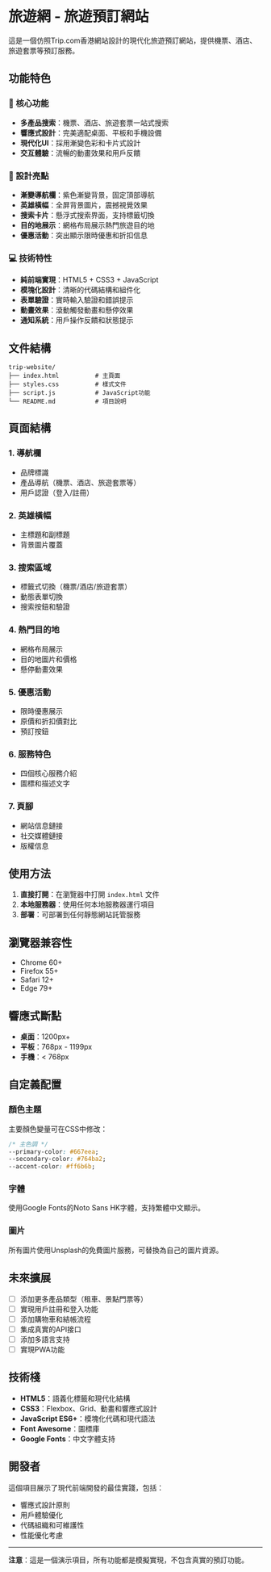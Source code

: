 # 旅遊網 - 旅遊預訂網站

這是一個仿照Trip.com香港網站設計的現代化旅遊預訂網站，提供機票、酒店、旅遊套票等預訂服務。

## 功能特色

### 🎯 核心功能
- **多產品搜索**：機票、酒店、旅遊套票一站式搜索
- **響應式設計**：完美適配桌面、平板和手機設備
- **現代化UI**：採用漸變色彩和卡片式設計
- **交互體驗**：流暢的動畫效果和用戶反饋

### 🎨 設計亮點
- **漸變導航欄**：紫色漸變背景，固定頂部導航
- **英雄橫幅**：全屏背景圖片，震撼視覺效果
- **搜索卡片**：懸浮式搜索界面，支持標籤切換
- **目的地展示**：網格布局展示熱門旅遊目的地
- **優惠活動**：突出顯示限時優惠和折扣信息

### 💻 技術特性
- **純前端實現**：HTML5 + CSS3 + JavaScript
- **模塊化設計**：清晰的代碼結構和組件化
- **表單驗證**：實時輸入驗證和錯誤提示
- **動畫效果**：滾動觸發動畫和懸停效果
- **通知系統**：用戶操作反饋和狀態提示

## 文件結構

```
trip-website/
├── index.html          # 主頁面
├── styles.css          # 樣式文件
├── script.js           # JavaScript功能
└── README.md           # 項目說明
```

## 頁面結構

### 1. 導航欄
- 品牌標識
- 產品導航（機票、酒店、旅遊套票等）
- 用戶認證（登入/註冊）

### 2. 英雄橫幅
- 主標題和副標題
- 背景圖片覆蓋

### 3. 搜索區域
- 標籤式切換（機票/酒店/旅遊套票）
- 動態表單切換
- 搜索按鈕和驗證

### 4. 熱門目的地
- 網格布局展示
- 目的地圖片和價格
- 懸停動畫效果

### 5. 優惠活動
- 限時優惠展示
- 原價和折扣價對比
- 預訂按鈕

### 6. 服務特色
- 四個核心服務介紹
- 圖標和描述文字

### 7. 頁腳
- 網站信息鏈接
- 社交媒體鏈接
- 版權信息

## 使用方法

1. **直接打開**：在瀏覽器中打開 `index.html` 文件
2. **本地服務器**：使用任何本地服務器運行項目
3. **部署**：可部署到任何靜態網站託管服務

## 瀏覽器兼容性

- Chrome 60+
- Firefox 55+
- Safari 12+
- Edge 79+

## 響應式斷點

- **桌面**：1200px+
- **平板**：768px - 1199px
- **手機**：< 768px

## 自定義配置

### 顏色主題
主要顏色變量可在CSS中修改：
```css
/* 主色調 */
--primary-color: #667eea;
--secondary-color: #764ba2;
--accent-color: #ff6b6b;
```

### 字體
使用Google Fonts的Noto Sans HK字體，支持繁體中文顯示。

### 圖片
所有圖片使用Unsplash的免費圖片服務，可替換為自己的圖片資源。

## 未來擴展

- [ ] 添加更多產品類型（租車、景點門票等）
- [ ] 實現用戶註冊和登入功能
- [ ] 添加購物車和結帳流程
- [ ] 集成真實的API接口
- [ ] 添加多語言支持
- [ ] 實現PWA功能

## 技術棧

- **HTML5**：語義化標籤和現代化結構
- **CSS3**：Flexbox、Grid、動畫和響應式設計
- **JavaScript ES6+**：模塊化代碼和現代語法
- **Font Awesome**：圖標庫
- **Google Fonts**：中文字體支持

## 開發者

這個項目展示了現代前端開發的最佳實踐，包括：
- 響應式設計原則
- 用戶體驗優化
- 代碼組織和可維護性
- 性能優化考慮

---

**注意**：這是一個演示項目，所有功能都是模擬實現，不包含真實的預訂功能。 